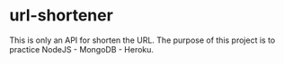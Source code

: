 # url-shortener

This is only an API for shorten the URL. The purpose of this project is to practice NodeJS - MongoDB - Heroku.

